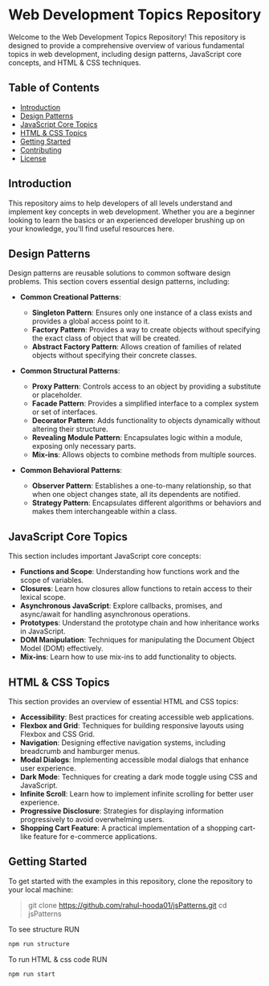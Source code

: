 # Web Development Topics Repository

Welcome to the Web Development Topics Repository! This repository is designed to provide a comprehensive overview of various fundamental topics in web development, including design patterns, JavaScript core concepts, and HTML & CSS techniques.

## Table of Contents

- [Introduction](#introduction)
- [Design Patterns](#design-patterns)
- [JavaScript Core Topics](#javascript-core-topics)
- [HTML & CSS Topics](#html--css-topics)
- [Getting Started](#getting-started)
- [Contributing](#contributing)
- [License](#license)

## Introduction

This repository aims to help developers of all levels understand and implement key concepts in web development. Whether you are a beginner looking to learn the basics or an experienced developer brushing up on your knowledge, you'll find useful resources here.

## Design Patterns

Design patterns are reusable solutions to common software design problems. This section covers essential design patterns, including:

- **Common Creational Patterns**:
    - **Singleton Pattern**: Ensures only one instance of a class exists and provides a global access point to it.
    - **Factory Pattern**: Provides a way to create objects without specifying the exact class of object that will be created.
    - **Abstract Factory Pattern**: Allows creation of families of related objects without specifying their concrete classes.

- **Common Structural Patterns**:
    - **Proxy Pattern**: Controls access to an object by providing a substitute or placeholder.
    - **Facade Pattern**: Provides a simplified interface to a complex system or set of interfaces.
    - **Decorator Pattern**: Adds functionality to objects dynamically without altering their structure.
    - **Revealing Module Pattern**: Encapsulates logic within a module, exposing only necessary parts.
    - **Mix-ins**: Allows objects to combine methods from multiple sources.

- **Common Behavioral Patterns**:
    - **Observer Pattern**: Establishes a one-to-many relationship, so that when one object changes state, all its dependents are notified.
    - **Strategy Pattern**: Encapsulates different algorithms or behaviors and makes them interchangeable within a class.

## JavaScript Core Topics

This section includes important JavaScript core concepts:

- **Functions and Scope**: Understanding how functions work and the scope of variables.
- **Closures**: Learn how closures allow functions to retain access to their lexical scope.
- **Asynchronous JavaScript**: Explore callbacks, promises, and async/await for handling asynchronous operations.
- **Prototypes**: Understand the prototype chain and how inheritance works in JavaScript.
- **DOM Manipulation**: Techniques for manipulating the Document Object Model (DOM) effectively.
- **Mix-ins**: Learn how to use mix-ins to add functionality to objects.

## HTML & CSS Topics

This section provides an overview of essential HTML and CSS topics:

- **Accessibility**: Best practices for creating accessible web applications.
- **Flexbox and Grid**: Techniques for building responsive layouts using Flexbox and CSS Grid.
- **Navigation**: Designing effective navigation systems, including breadcrumb and hamburger menus.
- **Modal Dialogs**: Implementing accessible modal dialogs that enhance user experience.
- **Dark Mode**: Techniques for creating a dark mode toggle using CSS and JavaScript.
- **Infinite Scroll**: Learn how to implement infinite scrolling for better user experience.
- **Progressive Disclosure**: Strategies for displaying information progressively to avoid overwhelming users.
- **Shopping Cart Feature**: A practical implementation of a shopping cart-like feature for e-commerce applications.

## Getting Started

To get started with the examples in this repository, clone the repository to your local machine:

> git clone https://github.com/rahul-hooda01/jsPatterns.git
> cd jsPatterns

To see structure RUN

```jsx
npm run structure
```

To run HTML & css code RUN

```jsx
npm run start
```
